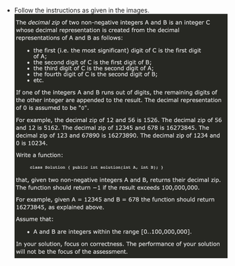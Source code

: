 * Follow the instructions as given in the images.
![Decimal Zip][1]

[1]: DecimalZip.png "Decimal Zip"
